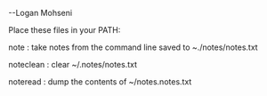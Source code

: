 --Logan Mohseni

Place these files in your PATH:


note :		take notes from the command line
		saved to ~./notes/notes.txt

noteclean :	clear 	~/.notes/notes.txt

noteread :	dump the contents of ~/notes.notes.txt
